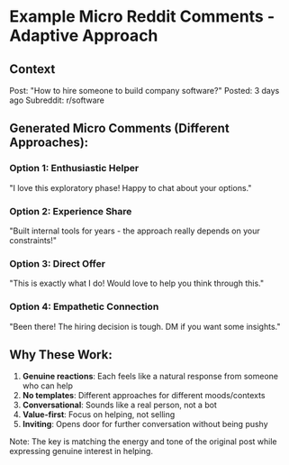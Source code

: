 # Example Micro Reddit Comments - Adaptive Approach

## Context
Post: "How to hire someone to build company software?"
Posted: 3 days ago
Subreddit: r/software

## Generated Micro Comments (Different Approaches):

### Option 1: Enthusiastic Helper
"I love this exploratory phase! Happy to chat about your options."

### Option 2: Experience Share
"Built internal tools for years - the approach really depends on your constraints!"

### Option 3: Direct Offer
"This is exactly what I do! Would love to help you think through this."

### Option 4: Empathetic Connection
"Been there! The hiring decision is tough. DM if you want some insights."

## Why These Work:

1. **Genuine reactions**: Each feels like a natural response from someone who can help
2. **No templates**: Different approaches for different moods/contexts
3. **Conversational**: Sounds like a real person, not a bot
4. **Value-first**: Focus on helping, not selling
5. **Inviting**: Opens door for further conversation without being pushy

Note: The key is matching the energy and tone of the original post while expressing genuine interest in helping. 